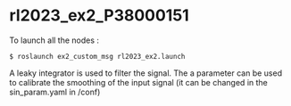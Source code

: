 # rl2023_ex2_P38000151

To launch all the nodes :

```
$ roslaunch ex2_custom_msg rl2023_ex2.launch
```

A leaky integrator is used to filter the signal. The a parameter can be used to calibrate the smoothing of the input signal (it can be
changed in the sin_param.yaml in /conf)
